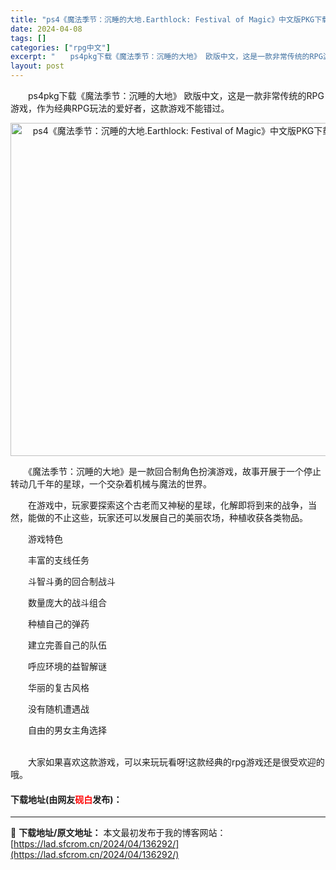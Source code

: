 ```yaml
---
title: "ps4《魔法季节：沉睡的大地.Earthlock: Festival of Magic》中文版PKG下载"
date: 2024-04-08
tags: []
categories: ["rpg中文"]
excerpt: "　　ps4pkg下载《魔法季节：沉睡的大地》 欧版中文，这是一款非常传统的RPG游戏，作为经典RPG玩法的爱好者，这款游戏不能错过。 　　《魔法季节：沉睡的大地》是一款回合制角色扮演游戏，故事开展于一个停止转动几千年的星球，一个交杂着机械与魔法的世界。 　　在游戏中，玩家要探索这个古老而又神秘的星球&hellip;"
layout: post
---
```


 <p>　　ps4pkg下载《魔法季节：沉睡的大地》 欧版中文，这是一款非常传统的RPG游戏，作为经典RPG玩法的爱好者，这款游戏不能错过。</p> <p align="center"><img border="0" src="https://lad.sfcrom.cn/wp-content/uploads/2024/04/20240408_66136f3ecce69.webp" width="533" alt="ps4《魔法季节：沉睡的大地.Earthlock: Festival of Magic》中文版PKG下载" /></p> <p>　　《魔法季节：沉睡的大地》是一款回合制角色扮演游戏，故事开展于一个停止转动几千年的星球，一个交杂着机械与魔法的世界。</p> <p>　　在游戏中，玩家要探索这个古老而又神秘的星球，化解即将到来的战争，当然，能做的不止这些，玩家还可以发展自己的美丽农场，种植收获各类物品。</p> <p>　　游戏特色</p> <p>　　丰富的支线任务</p> <p>　　斗智斗勇的回合制战斗</p> <p>　　数量庞大的战斗组合</p> <p>　　种植自己的弹药</p> <p>　　建立完善自己的队伍</p> <p>　　呼应环境的益智解谜</p> <p>　　华丽的复古风格</p> <p>　　没有随机遭遇战</p> <p>　　自由的男女主角选择</p> <p><br />　　大家如果喜欢这款游戏，可以来玩玩看呀!这款经典的rpg游戏还是很受欢迎的哦。</p> <p><h4>下载地址(由网友<font color="red">砚白</font>发布)：</h4></p> 

---
📖 **下载地址/原文地址：** 本文最初发布于我的博客网站：[https://lad.sfcrom.cn/2024/04/136292/](https://lad.sfcrom.cn/2024/04/136292/)
